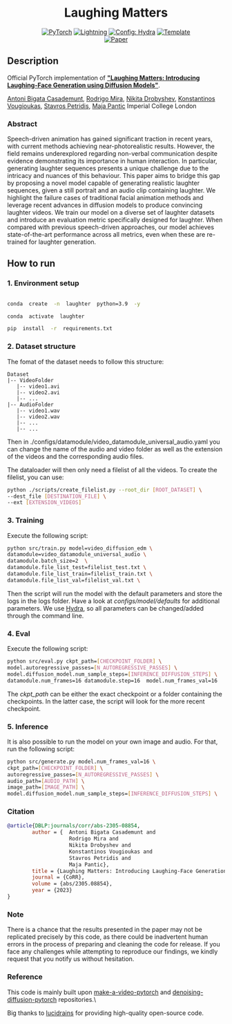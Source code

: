 <div align="center">

# Laughing Matters

<a href="https://pytorch.org/get-started/locally/"><img alt="PyTorch" src="https://img.shields.io/badge/PyTorch-ee4c2c?logo=pytorch&logoColor=white"></a>
<a href="https://pytorchlightning.ai/"><img alt="Lightning" src="https://img.shields.io/badge/-Lightning-792ee5?logo=pytorchlightning&logoColor=white"></a>
<a href="https://hydra.cc/"><img alt="Config: Hydra" src="https://img.shields.io/badge/Config-Hydra-89b8cd"></a>
<a href="https://github.com/ashleve/lightning-hydra-template"><img alt="Template" src="https://img.shields.io/badge/-Lightning--Hydra--Template-017F2F?style=flat&logo=github&labelColor=gray"></a><br>
[![Paper](http://img.shields.io/badge/paper-arxiv.2305.08854-B31B1B.svg)](https://arxiv.org/abs/2305.08854)
</div>

## Description

Official PyTorch implementation of **["Laughing Matters: Introducing Laughing-Face Generation using Diffusion Models"](https://arxiv.org/abs/2305.08854)**.

[Antoni Bigata Casademunt](https://scholar.google.com/citations?user=LuIdiV8AAAAJ&hl=en&oi=ao),
[Rodrigo Mira](https://scholar.google.com/citations?user=08YfKjcAAAAJ&hl=es&oi=ao),
[Nikita Drobyshev](https://scholar.google.com/citations?user=itNst7wAAAAJ&hl=en),
[Konstantinos Vougioukas](https://scholar.google.co.uk/citations?user=WwLpK44AAAAJ&hl=en),
[Stavros Petridis](https://scholar.google.co.uk/citations?user=6v-UKEMAAAAJ&hl=en),
[Maja Pantic](https://scholar.google.co.uk/citations?user=ygpxbK8AAAAJ&hl=en)
Imperial College London

### Abstract
Speech-driven animation has gained significant traction in recent years, with current methods achieving near-photorealistic results. However, the field remains underexplored regarding non-verbal communication despite evidence demonstrating its importance in human interaction. In particular, generating laughter sequences presents a unique challenge due to the intricacy and nuances of this behaviour. This paper aims to bridge this gap by proposing a novel model capable of generating realistic laughter sequences, given a still portrait and an audio clip containing laughter. We highlight the failure cases of traditional facial animation methods and leverage recent advances in diffusion models to produce convincing laughter videos. We train our model on a diverse set of laughter datasets and introduce an evaluation metric specifically designed for laughter. When compared with previous speech-driven approaches, our model achieves state-of-the-art performance across all metrics, even when these are re-trained for laughter generation.

## How to run

### 1. Environment setup

```bash

conda  create  -n  laughter  python=3.9  -y

conda  activate  laughter

pip  install  -r  requirements.txt

```

### 2. Dataset structure

 The fomat of the dataset needs to follow this structure:
 ```
Dataset
|-- VideoFolder
    |-- video1.avi
    |-- video2.avi
    |-- ...
|-- AudioFolder
    |-- video1.wav
    |-- video2.wav
    |-- ...
    |-- ...
```
Then in ./configs/datamodule/video_datamodule_universal_audio.yaml you can change the name of the audio and video folder as well as the extension of the videos and the corresponding audio files.

The dataloader will then only need a filelist of all the videos. To create the filelist, you can use:
```bash
python ./scripts/create_filelist.py --root_dir [ROOT_DATASET] \
--dest_file [DESTINATION_FILE] \
--ext [EXTENSION_VIDEOS]
```

### 3. Training

Execute the following script:

```bash
python src/train.py model=video_diffusion_edm \
datamodule=video_datamodule_universal_audio \
datamodule.batch_size=2  \
datamodule.file_list_test=filelist_test.txt \ 
datamodule.file_list_train=filelist_train.txt \
datamodule.file_list_val=filelist_val.txt \
```

Then the script will run the model with the default parameters and store the logs in the logs folder. 
Have a look at *configs/model/defaults* for additional parameters.
We use [Hydra](https://hydra.cc/), so all parameters can be changed/added through the command line.

### 4. Eval

Execute the following script:

```bash
python src/eval.py ckpt_path=[CHECKPOINT_FOLDER] \
model.autoregressive_passes=[N_AUTOREGRESSIVE_PASSES] \
model.diffusion_model.num_sample_steps=[INFERENCE_DIFFUSION_STEPS] \
datamodule.num_frames=16 datamodule.step=16  model.num_frames_val=16
```
The *ckpt_path* can be either the exact checkpoint or a folder containing the checkpoints. In the latter case, the script will look for the more recent checkpoint.

### 5. Inference

It is also possible to run the model on your own image and audio. For that, run the following script:

```bash
python src/generate.py model.num_frames_val=16 \
ckpt_path=[CHECKPOINT_FOLDER] \
autoregressive_passes=[N_AUTOREGRESSIVE_PASSES] \
audio_path=[AUDIO_PATH] \
image_path=[IMAGE_PATH] \
model.diffusion_model.num_sample_steps=[INFERENCE_DIFFUSION_STEPS] \
```

 

### Citation

```bibtex
@article{DBLP:journals/corr/abs-2305-08854,
		author = {	Antoni Bigata Casademunt and
					Rodrigo Mira and
					Nikita Drobyshev and
					Konstantinos Vougioukas and
					Stavros Petridis and
					Maja Pantic},
		title = {Laughing Matters: Introducing Laughing-Face Generation using Diffusion Models},
		journal = {CoRR},
		volume = {abs/2305.08854},
		year = {2023}
}
```

  

### Note

  

There is a chance that the results presented in the paper may not be replicated precisely by this code, as there could be inadvertent human errors in the process of preparing and cleaning the code for release. If you face any challenges while attempting to reproduce our findings, we kindly request that you notify us without hesitation.

  

### Reference

This code is mainly built upon [make-a-video-pytorch](https://github.com/lucidrains/make-a-video-pytorch) and [denoising-diffusion-pytorch](https://github.com/lucidrains/denoising-diffusion-pytorch) repositories.\

Big thanks to [lucidrains](https://github.com/lucidrains) for providing high-quality open-source code.